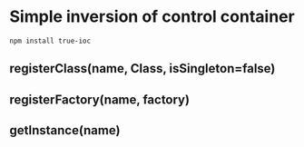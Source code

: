 # Simple inversion of control container
```
npm install true-ioc
```
## registerClass(name, Class, isSingleton=false)
## registerFactory(name, factory)
## getInstance(name)
